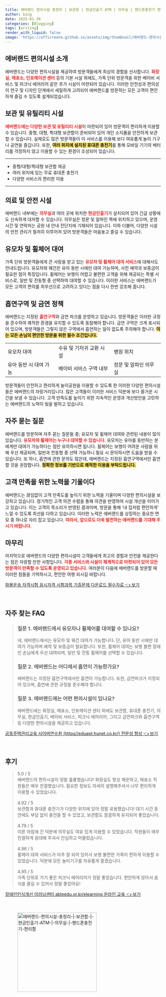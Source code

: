```yaml
---
title: 에버랜드 편의시설 총정리 | 보관함 | 현금인출기 ATM | 의무실 | 핸드폰충전기 편리함
author: bing
date: 2025-01-30
categories: [Blogging]
tags: [writing]
render_with_liquid: false
image: 'https://afficreate.github.io/assets/img/thumbnail/에버랜드-편의시설-총정리-|-보관함-|-현금인출기-ATM-|-의무실-|-핸드폰충전기-편리함.webp'
---
```



<h2 id='에버랜드 편의시설 소개'>에버랜드 편의시설 소개</h2>

<p>에버랜드는 다양한 편의시설을 제공하여 방문객들에게 최상의 경험을 선사합니다. <b><span style="color: #ee2323;">화장실</span></b>, <b><span style="color: #ee2323;">매표소</span></b>, <b><span style="color: #ee2323;">인포메이션 센터</span></b> 등의 기본 시설 외에도, 가족 단위 방문객을 위한 베이비 서비스 및 피크닉 에어리어 같은 추가 시설이 마련되어 있습니다. 이러한 안전성과 편의성이 연구 및 디자인 단계에서 세밀하게 고려되어 에버랜드를 방문하는 모든 고객이 편안하게 즐길 수 있도록 설계되었습니다.</p>

<h2 id='보관 및 유틸리티 시설'>보관 및 유틸리티 시설</h2>

<p><b><span style="color: #ee2323;">에버랜드에는 다양한 보관 및 유틸리티 시설</span></b>이 마련되어 있어 방문객이 편리하게 이용할 수 있습니다. 중형, 대형, 특대형 보관함이 준비되어 있어 개인 소지품을 안전하게 보관할 수 있습니다. 실제로도 많은 방문객들이 이 서비스를 이용해 보다 여유롭게 놀이 기구나 공연을 즐깁니다. 또한, <b><span style="background-color: #ffe066;">여러 위치에 설치된 휴대폰 충전기</span></b>를 통해 모바일 기기의 배터리를 걱정하지 않고 이용할 수 있는 환경이 조성되어 있습니다.</p>

<hr />

<ul>
    <li>중형/대형/특대형 보관함 제공</li>
    <li>여러 위치에 있는 무료 휴대폰 충전기</li>
    <li>다양한 서비스의 편리한 이용</li>
</ul>

<hr />

<h2 id='의료 및 안전 시설'>의료 및 안전 시설</h2>

<p>에버랜드 내부에는 <b><span style="color: #ee2323;">의무실</span></b>과 여러 곳에 위치한 <b><span style="color: #ee2323;">현금인출기</span></b>가 설치되어 있어 긴급 상황에도 신속하게 대처할 수 있습니다. 의무실은 정문 및 알파인 쪽에 위치하고 있으며, 운영 시간 및 연락처는 공원 내 안내 전단지에 기재되어 있습니다. 이와 더불어, 다양한 시설의 안전 관리가 철저히 이루어져 있어 방문객들은 마음놓고 즐길 수 있습니다.</p>

<h2 id='유모차 및 휠체어 대여'>유모차 및 휠체어 대여</h2>

<p>가족 단위 방문객들에게 큰 사랑을 받고 있는 <b><span style="color: #ee2323;">유모차 및 휠체어 대여 서비스</span></b>에 대해서도 안내드립니다. 유모차와 웨건은 유아 동반 시에만 대여 가능하며, 사전 예약과 보증금이 필요한 점이 특징입니다. 휠체어는 보행이 어렵고 불편한 고객을 위해 제공되는 특별 서비스로, 일반 및 전동형 중 선택하여 대여할 수 있습니다. 이러한 서비스는 에버랜드가 모든 고객의 편의를 최우선으로 고려하고 있다는 점을 다시 한번 강조해 줍니다.</p>

<h2 id='흡연구역 및 금연 정책'>흡연구역 및 금연 정책</h2>

<p>에버랜드는 지정된 <b><span style="color: #ee2323;">흡연구역</span></b>와 금연 파크를 운영하고 있습니다. 방문객들은 이러한 규정을 준수하여 쾌적한 환경을 유지할 수 있도록 동참해야 합니다. 금연 구역은 크게 표시되어 있으며, 방문객들은 그렇지 않은 구역에서 흡연하는 일이 없도록 주의해야 합니다. <b><span style="background-color: #ffe066;">이는 모든 손님의 편안한 방문을 위한 필수 조건입니다.</span></b></p>

<table>
    <tr>
        <td>유모차 대여</td>
        <td>수유 및 기저귀 교환 시설</td>
        <td>병원 위치</td>
    </tr>
    <tr>
        <td>유아 동반 시 대여 가능</td>
        <td>베이비 서비스 구역 내부</td>
        <td>정문 및 알파인 의무실</td>
    </tr>
</table>

<p>방문객들이 안전하고 편리하게 놀이공원을 이용할 수 있도록 한 이러한 다양한 편의시설들은 에버랜드의 자랑거리입니다. 많은 고객들이 이러한 서비스 덕분에 보다 즐거운 시간을 보낼 수 있습니다. 고객 만족도를 높이기 위한 지속적인 운영과 개선방안을 고민하는 에버랜드의 노력이 빛을 발하고 있습니다.</p>

<h2 id='자주 묻는 질문'>자주 묻는 질문</h2>

<p>에버랜드를 방문하며 자주 묻는 질문들 중; 유모차 및 휠체어 대여와 관련된 내용이 많이 있습니다. <b><span style="color: #ee2323;">유모차와 휠체어는 누구나 대여할 수 있습니다.</span></b> 유모차는 유아를 동반하는 분에게만 대여가 가능하다는 점만 유의하시면 됩니다. 휠체어는 보행이 어려운 사람을 위해 우선 제공되며, 일반과 전동형 중 선택 가능하니 필요 시 문의하시면 도움을 받을 수 있습니다. 또 하나, 흡연에 관한 문의도 많은데, 에버랜드는 지정된 흡연구역에서만 흡연할 것을 권장합니다. <b><span style="background-color: #ffe066;">정확한 정보를 기반으로 쾌적한 이용을 부탁드립니다.</span></b></p>

<h2 id='고객 만족을 위한 노력을 기울이다'>고객 만족을 위한 노력을 기울이다</h2>

<p>에버랜드는 끊임없이 고객 만족도를 높이기 위한 노력을 기울이며 다양한 편의시설을 보강하고 있습니다. 정기적인 고객 의견 수렴을 통해 의견을 반영하여 시설 개선을 이어가고 있습니다. 이는 고객의 목소리가 반영된 결과이며, 방문을 통해 ‘내 집처럼 편안하게’ 느낄 수 있도록 최선을 다하고 있습니다. 이러한 노력은 에버랜드를 상징하는 중요한 면모 중 하나로 자리 잡고 있습니다. <b><span style="color: #ee2323;">따라서, 앞으로도 더욱 발전하는 에버랜드를 기대해 주시기 바랍니다.</span></b></p>

<h2 id='마무리'>마무리</h2>

<p>마지막으로 에버랜드의 다양한 편의시설이 고객들에게 최고의 경험과 안전을 제공한다는 점은 자랑할 만한 사항입니다. <b><span style="color: #ee2323;">각종 서비스와 시설이 체계적으로 마련되어 있어 모든 방문객이 만족할 수 있도록 운영되고 있습니다.</span></b> 여러분이 다음에 에버랜드를 방문할 때 이러한 점들을 기억하시고, 편안한 여행 되시길 바랍니다.</p>


<p><a class="click-button" title="화물운송 자격시험 응시자격 시험과목 기출문제 다운로드 필수자료" href="https://afficreate.github.io/posts/%ED%99%94%EB%AC%BC%EC%9A%B4%EC%86%A1-%EC%9E%90%EA%B2%A9%EC%8B%9C%ED%97%98-%EC%9D%91%EC%8B%9C%EC%9E%90%EA%B2%A9-%EC%8B%9C%ED%97%98%EA%B3%BC%EB%AA%A9-%EA%B8%B0%EC%B6%9C%EB%AC%B8%EC%A0%9C-%EB%8B%A4%EC%9A%B4%EB%A1%9C%EB%93%9C-%ED%95%84%EC%88%98%EC%9E%90%EB%A3%8C/" rel="dofollow">화물운송 자격시험 응시자격 시험과목 기출문제 다운로드 필수자료 👈 보기</a></p><br>
<h2 id='자주_찾는_FAQ'>자주 찾는 FAQ</h2>
<div itemscope="" itemtype="https://schema.org/FAQPage"> 
<blockquote> 
<div itemscope="" itemprop="mainEntity" itemtype="https://schema.org/Question"> 
<h3 itemprop="name">질문 1. 에버랜드에서 유모차나 휠체어를 대여할 수 있나요?</h3> 
<div itemscope="" itemprop="acceptedAnswer" itemtype="https://schema.org/Answer"> 
<span itemprop="text"> 
<p>네, 에버랜드에서는 유모차 및 웨건 대여가 가능합니다. 단, 유아 동반 시에만 대여가 가능하며 예약 및 보증금이 필요합니다. 또한, 휠체어 대여는 보행 불편 장애인 손님에게 우선 대여되며, 일반 및 전동 휠체어를 선택할 수 있습니다.</p> 
</span> 
</div> 
</div> 

<div itemscope="" itemprop="mainEntity" itemtype="https://schema.org/Question"> 
<h3 itemprop="name">질문 2. 에버랜드는 어디에서 흡연이 가능한가요?</h3> 
<div itemscope="" itemprop="acceptedAnswer" itemtype="https://schema.org/Answer"> 
<span itemprop="text"> 
<p>에버랜드는 지정된 흡연구역에서만 흡연이 가능합니다. 또한, 금연파크가 지정되어 있으며, 흡연에 관한 규정을 준수해야 합니다.</p> 
</span> 
</div> 
</div> 

<div itemscope="" itemprop="mainEntity" itemtype="https://schema.org/Question"> 
<h3 itemprop="name">질문 3. 에버랜드에는 어떤 편의시설이 있나요?</h3> 
<div itemscope="" itemprop="acceptedAnswer" itemtype="https://schema.org/Answer"> 
<span itemprop="text"> 
<p>에버랜드에는 화장실, 매표소, 인포메이션 센터 외에도 보관함, 휴대폰 충전기, 의무실, 현금인출기, 베이비 서비스, 피크닉 에어리어, 그리고 금연파크와 흡연구역 등 다양한 편의시설을 제공하고 있습니다.</p> 
</span> 
</div> 
</div> 
</blockquote> 
</div>
<p><a class="click-button" title="공동주택관리교육 사이버연수원 (https//eduapt.hunet.co.kr/) 전문성 향상" href="https://afficreate.github.io/posts/%EA%B3%B5%EB%8F%99%EC%A3%BC%ED%83%9D%EA%B4%80%EB%A6%AC%EA%B5%90%EC%9C%A1-%EC%82%AC%EC%9D%B4%EB%B2%84%EC%97%B0%EC%88%98%EC%9B%90-(httpseduapt.hunet.co.kr)-%EC%A0%84%EB%AC%B8%EC%84%B1-%ED%96%A5%EC%83%81/" rel="dofollow">공동주택관리교육 사이버연수원 (https//eduapt.hunet.co.kr/) 전문성 향상 👈 보기</a></p><br>
<h2 id='후기'>후기</h2>
<div itemscope itemtype="https://schema.org/Product">
  <blockquote>
  <div itemprop="review" itemscope itemtype="https://schema.org/Review">
      <div itemprop="reviewRating" itemscope itemtype="https://schema.org/Rating"> <span itemprop="ratingValue">5.0</span> / <span itemprop="bestRating">5</span> </div>
      <span itemprop="reviewBody">에버랜드의 편의시설이 정말 훌륭했습니다! 화장실도 항상 깨끗하고, 매표소 직원들은 매우 친절했습니다. 필요한 정보도 자세히 설명해주셔서 너무 편리하게 이용할 수 있었습니다.</span>
  </div>
  <br>
  <div itemprop="review" itemscope itemtype="https://schema.org/Review">
      <div itemprop="reviewRating" itemscope itemtype="https://schema.org/Rating"> <span itemprop="ratingValue">4.92</span> / <span itemprop="bestRating">5</span> </div>
      <span itemprop="reviewBody">보관함과 휴대폰 충전기가 다양한 위치에 있어 정말 유용했습니다! 대기 시간 동안에도 부담 없이 충전을 할 수 있었고, 보관함도 깔끔하게 유지되어 좋았습니다.</span>
  </div>
  <br>
  <div itemprop="review" itemscope itemtype="https://schema.org/Review">
      <div itemprop="reviewRating" itemscope itemtype="https://schema.org/Rating"> <span itemprop="ratingValue">4.79</span> / <span itemprop="bestRating">5</span> </div>
      <span itemprop="reviewBody">이른 아침에 간 덕분에 의무실도 여유 있게 이용할 수 있었습니다. 직원들이 매우 친절하게 응대해 주셔서 안심하고 머물렀습니다.</span>
  </div>
  <br>
  <div itemprop="review" itemscope itemtype="https://schema.org/Review">
      <div itemprop="reviewRating" itemscope itemtype="https://schema.org/Rating"> <span itemprop="ratingValue">4.96</span> / <span itemprop="bestRating">5</span> </div>
      <span itemprop="reviewBody">휠체어 대여 서비스가 아주 잘 되어 있어서 보행 불편한 가족이 편하게 이용할 수 있었습니다. 덕분에 모든 놀이기구를 자유롭게 즐겼습니다.</span>
  </div>
  <br>
  <div itemprop="review" itemscope itemtype="https://schema.org/Review">
      <div itemprop="reviewRating" itemscope itemtype="https://schema.org/Rating"> <span itemprop="ratingValue">4.95</span> / <span itemprop="bestRating">5</span> </div>
      <span itemprop="reviewBody">가족 단위로 가기 좋은 피크닉 에어리어가 정말 좋았습니다. 편안하게 앉아서 음식을 즐길 수 있어서 정말 좋았어요!</span>
  </div>
  </blockquote>
</div>
<p><a class="click-button" title="장애인인식개선 이러닝센터 ableedu.or.kr/elearning 온라인 교육" href="https://afficreate.github.io/posts/%EC%9E%A5%EC%95%A0%EC%9D%B8%EC%9D%B8%EC%8B%9D%EA%B0%9C%EC%84%A0-%EC%9D%B4%EB%9F%AC%EB%8B%9D%EC%84%BC%ED%84%B0-ableedu.or.krelearning-%EC%98%A8%EB%9D%BC%EC%9D%B8-%EA%B5%90%EC%9C%A1/" rel="dofollow">장애인인식개선 이러닝센터 ableedu.or.kr/elearning 온라인 교육 👈 보기</a></p><br>
<figure class="image"><img src="https://afficreate.github.io/assets/img/thumbnail/에버랜드-편의시설-총정리-|-보관함-|-현금인출기-ATM-|-의무실-|-핸드폰충전기-편리함.webp" alt="에버랜드-편의시설-총정리-|-보관함-|-현금인출기-ATM-|-의무실-|-핸드폰충전기-편리함" width="256" height="256"></figure>